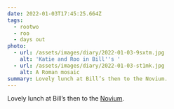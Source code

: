 ```yaml
---
date: 2022-01-03T17:45:25.664Z
tags:
  - rootwo
  - roo
  - days out
photo:
  - url: /assets/images/diary/2022-01-03-9sxtm.jpg
    alt: 'Katie and Roo in Bill''s '
  - url: /assets/images/diary/2022-01-03-st1mk.jpg
    alt: A Roman mosaic
summary: Lovely lunch at Bill’s then to the Novium.
---
```

Lovely lunch at Bill’s then to the [Novium](https://mobile.twitter.com/TheNovium). 
